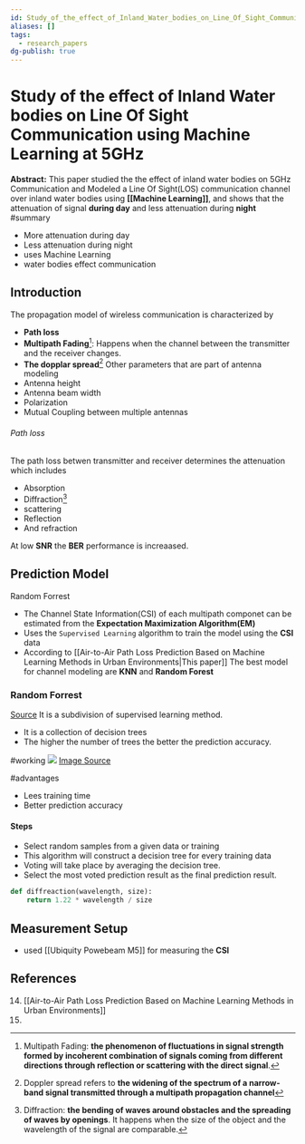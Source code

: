 ```yaml
---
id: Study_of_the_effect_of_Inland_Water_bodies_on_Line_Of_Sight_Communication_using_Machine_Learning_at_5GHz
aliases: []
tags:
  - research_papers
dg-publish: true
---
```

# Study of the effect of Inland Water bodies on Line Of Sight Communication using Machine Learning at 5GHz

**Abstract:** This paper studied the the effect of inland water bodies on 5GHz Communication and Modeled a Line Of Sight(LOS) communication channel over inland water bodies using **[[Machine Learning]]**, and shows that the attenuation of signal **during day** and less attenuation during **night**
#summary
- More attenuation during day
- Less attenuation during night
- uses Machine Learning 
- water bodies effect communication 

## Introduction 
The propagation model of wireless communication is characterized by 
- **Path loss**
- **Multipath Fading**[^2]: Happens when the channel between the transmitter and the receiver changes.
- **The dopplar spread**[^1]
Other parameters that are part of antenna modeling 
- Antenna height 
- Antenna beam width 
- Polarization
- Mutual Coupling between multiple antennas

###### Path loss 
The path loss betwen transmitter and receiver determines the attenuation which includes 
- Absorption 
- Diffraction[^3]
- scattering 
- Reflection
- And refraction

At low **SNR** the **BER** performance is increaased. 

## Prediction Model 
Random Forrest 
- The Channel State Information(CSI) of each multipath componet can be estimated from the **Expectation Maximization Algorithm(EM)** 
- Uses the `Supervised Learning` algorithm to train the model using the **CSI** data 
- According to [[Air-to-Air Path Loss Prediction Based on Machine Learning Methods in Urban Environments|This paper]] The best model for channel modeling are **KNN** and **Random Forest**

### Random Forrest 
[Source](https://www.simplilearn.com/tutorials/machine-learning-tutorial/random-forest-algorithm)
It is a subdivision of supervised learning method.
- It is a collection of decision trees 
- The higher the number of trees the better the prediction accuracy.

#working
![](https://www.simplilearn.com/ice9/free_resources_article_thumb/Working_of_RF_1.png)
[Image Source](https://www.simplilearn.com/ice9/free_resources_article_thumb/Working_of_RF_1.png)

#advantages 
- Lees training time 
- Better prediction accuracy 

#### Steps 
- Select random samples from a given data or training 
- This algorithm will construct a decision tree for every training data
- Voting will take place by averaging the decision tree. 
- Select the most voted prediction result as the final prediction result. 

[^1]: Doppler spread refers to **the widening of the spectrum of a narrow-band signal transmitted through a multipath propagation channel**
[^2]: Multipath Fading: **the phenomenon of fluctuations in signal strength formed by incoherent combination of signals coming from different directions through reflection or scattering with the direct signal**.
[^3]: Diffraction: **the bending of waves around obstacles and the spreading of waves by openings**. It happens when the size of the object and the wavelength of the signal are comparable.

```python
def diffreaction(wavelength, size):
    return 1.22 * wavelength / size

```

## Measurement Setup
- used [[Ubiquity Powebeam M5]] for measuring the **CSI**

## References 
14. [[Air-to-Air Path Loss Prediction Based on Machine Learning Methods in Urban Environments]]
15. 